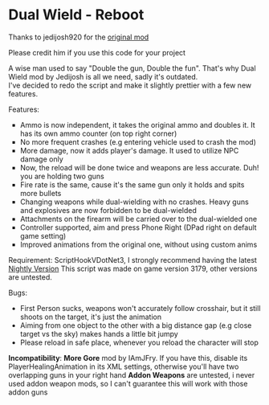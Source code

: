 # Dual Wield - Reboot

Thanks to jedijosh920 for the <a href="https://www.gta5-mods.com/scripts/dual-wield">original mod</a>

Please credit him if you use this code for your project

A wise man used to say "Double the gun, Double the fun". That's why Dual Wield mod by Jedijosh is all we need, sadly it's outdated.   
I've decided to redo the script and make it slightly prettier with a few new features. 

Features:
<ul type="square">
<li>Ammo is now independent, it takes the original ammo and doubles it. It has its own ammo counter (on top right corner)</li>
<li>No more frequent crashes (e.g entering vehicle used to crash the mod)</li>
<li>More damage, now it adds player's damage. It used to utilize NPC damage only</li>
<li>Now, the reload will be done twice and weapons are less accurate. Duh! you are holding two guns</li>
<li>Fire rate is the same, cause it's the same gun only it holds and spits more bullets</li>
<li>Changing weapons while dual-wielding with no crashes. Heavy guns and explosives are now forbidden to be dual-wielded</li>
<li>Attachments on the firearm will be carried over to the dual-wielded one</li>
<li>Controller supported, aim and press Phone Right (DPad right on default game setting)</li>
<li>Improved animations from the original one, without using custom anims</li></ul>
Requirement:
ScriptHookVDotNet3, I strongly recommend having the latest <a href="https://github.com/scripthookvdotnet/scripthookvdotnet-nightly">Nightly Version</a>
This script was made on game version 3179, other versions are untested.

Bugs: 
<ul>
<li>First Person sucks, weapons won't accurately follow crosshair, but it still shoots on the target, it's just the animation</li>
<li>Aiming from one object to the other with a big distance gap (e.g close target vs the sky) makes hands a little bit jumpy</li>
<li>Please reload in safe place, whenever you reload the character will stop</ul><b>Incompatibility</b>: 
<b>More Gore</b> mod by IAmJFry.  If you have this, disable its PlayerHealingAnimation in its XML settings, otherwise you'll have two overlapping guns in your right hand
<b>Addon Weapons</b> are untested, i never used addon weapon mods, so I can't guarantee this will work with those addon guns
